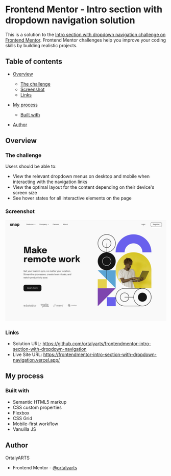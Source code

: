 # Frontend Mentor - Intro section with dropdown navigation solution

This is a solution to the [Intro section with dropdown navigation challenge on Frontend Mentor](https://www.frontendmentor.io/challenges/intro-section-with-dropdown-navigation-ryaPetHE5). Frontend Mentor challenges help you improve your coding skills by building realistic projects. 

## Table of contents

- [Overview](#overview)
  - [The challenge](#the-challenge)
  - [Screenshot](#screenshot)
  - [Links](#links)
- [My process](#my-process)
  - [Built with](#built-with)

- [Author](#author)


## Overview

### The challenge

Users should be able to:

- View the relevant dropdown menus on desktop and mobile when interacting with the navigation links
- View the optimal layout for the content depending on their device's screen size
- See hover states for all interactive elements on the page

### Screenshot

![](./images/screenshot.jpg)


### Links

- Solution URL: https://github.com/ortalyarts/frontendmentor-intro-section-with-dropdown-navigation
- Live Site URL: https://frontendmentor-intro-section-with-dropdown-navigation.vercel.app/

## My process

### Built with

- Semantic HTML5 markup
- CSS custom properties
- Flexbox
- CSS Grid
- Mobile-first workflow
- Vanuilla JS


## Author

OrtalyARTS
- Frontend Mentor - [@ortalyarts](https://www.frontendmentor.io/profile/ortalyarts)

